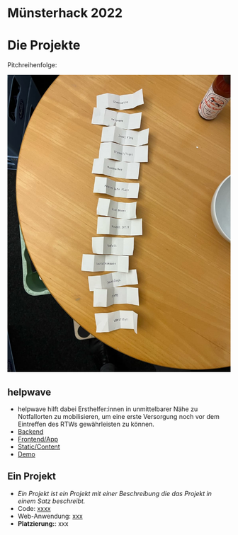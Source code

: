 # Münsterhack 2022

# Die Projekte

Pitchreihenfolge:

![Pitchreihenfolge](./images/pitchreihenfolge2022.jpg)


## helpwave

- helpwave hilft dabei Ersthelfer:innen in unmittelbarer Nähe zu Notfallorten zu mobilisieren, um eine erste Versorgung noch vor dem Eintreffen des RTWs gewährleisten zu können. 
- [Backend](https://github.com/Just-another-Muensterhack/helpwave-backend.git)
- [Frontend/App](https://github.com/Just-another-Muensterhack/helpwave-backend.git)
- [Static/Content](https://github.com/Just-another-Muensterhack/helpwave-static.git)
- [Demo](https://helpwave.de)

## Ein Projekt

- _Ein Projekt ist ein Projekt mit einer Beschreibung die das Projekt in einem Satz beschreibt._
- Code: [xxxx](xxxx)
- Web-Anwendung: [xxx](xxx)
- **Platzierung:**: xxx

